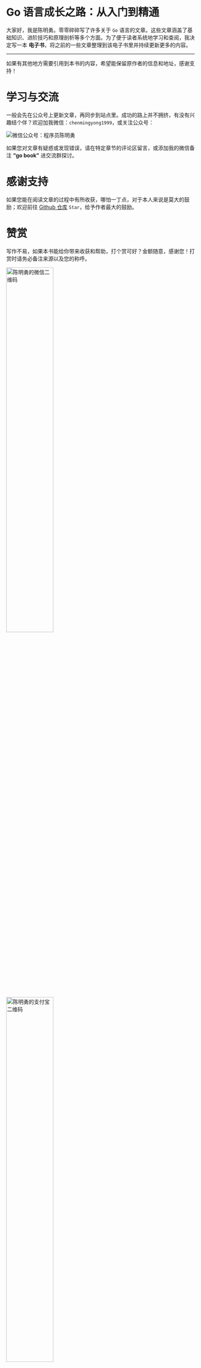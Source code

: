 # Go 语言成长之路：从入门到精通
大家好，我是陈明勇。零零碎碎写了许多关于 `Go` 语言的文章。这些文章涵盖了基础知识、进阶技巧和原理剖析等多个方面。为了便于读者系统地学习和查阅，我决定写一本 **电子书**，将之前的一些文章整理到该电子书里并持续更新更多的内容。

----

如果有其他地方需要引用到本书的内容，希望能保留原作者的信息和地址，感谢支持！

# 学习与交流
一般会先在公众号上更新文章，再同步到站点里。成功的路上并不拥挤，有没有兴趣结个伴？欢迎加我微信：`chenmingyong1999`，或关注公众号：

![微信公众号：程序员陈明勇](/wx-gzh-qrcode.jpeg)

如果您对文章有疑惑或发现错误，请在特定章节的评论区留言，或添加我的微信备注 **“go book”** 进交流群探讨。

# 感谢支持
如果您能在阅读文章的过程中有所收获，哪怕一丁点，对于本人来说是莫大的鼓励；欢迎前往 [Github 仓库](https://github.com/chenmingyong0423/go-path-to-mastery-book) `Star`，给予作者最大的鼓励。

# 赞赏
写作不易，如果本书能给你带来收获和帮助，打个赏可好？金额随意，感谢您！打赏时请务必备注来源以及您的称呼。

<div>
  <img src="/wx-pay.png" alt="陈明勇的微信二维码" width="50%">
  <img src="/ali-pay.png" alt="陈明勇的支付宝二维码" width="50%">
</div>

# 版权声明
所有文章采用 [署名-非商业性使用-相同方式共享 4.0 国际 (CC BY-NC-SA 4.0)](https://creativecommons.org/licenses/by-nc-sa/4.0/deed.zh) 进行许可。
